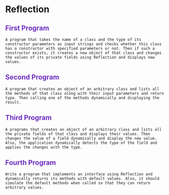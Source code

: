 # Reflection
## <span style="color: #6D2DBF"> First Program </span>
```
A program that takes the name of a class and the type of its constructor parameters as input strings and checks whether this class has a constructor with specified parameters or not. Then if such a constructor exists, it creates a new object of that class and changes the values of its private fields using Reflection and displays new values.
```
## <span style="color: #6D2DBF"> Second Program </span>
```
A program that creates an object of an arbitrary class and lists all the methods of that class along with their input parameters and return type. Then calling one of the methods dynamically and displaying the result.
```
## <span style="color: #6D2DBF"> Third Program </span>
```
A programs that creates an object of an arbitrary class and lists all the private fields of that class and displays their values. Then changes the value of a field dynamically and display the new value. Also, the application dynamically detects the type of the field and applies the changes with the type.
```
## <span style="color: #6D2DBF"> Fourth Program </span>
```
Write a program that implements an interface using Reflection and dynamically returns its methods with default values. Also, it should simulate the default methods when called so that they can return arbitrary values.
```